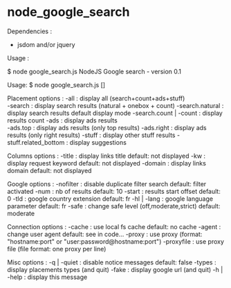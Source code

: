 node_google_search
==================

Dependencies :
 - jsdom and/or jquery


Usage :


$ node google_search.js
NodeJS Google search - version 0.1

Usage: $ node google_search.js [<options>] <keyword>

  Placement options :
	-all			: display all (search+count+ads+stuff)			
	-search			: display search results (natural + onebox + count)
	-search.natural		: display search results 				default display mode
	-search.count | -count 	: display results count
	-ads			: display ads results 					
	-ads.top		: display ads results (only top results)
	-ads.right		: display ads results (only right results)
	-stuff			: display other stuff results
	-stuff.related_bottom	: display suggestions

  Columns options :
	-title			: display links title 					default: not displayed
	-kw			: display request keyword 				default: not displayed
	-domain			: display links domain 					default: not displayed

  Google options :
	-nofilter		: disable duplicate filter search 			default: filter activated
	-num <int>		: nb of results 					default: 10
	-start <int>		: results start offset 					default: 0
	-tld <string>		: google country extension 				default: fr
	-hl | -lang <string>	: google language parameter 		 		default: fr
	-safe <string>		: change safe level (off,moderate,strict)		default: moderate

  Connection options :
	-cache			: use local fs cache 					default: no cache
	-agent <string>		: change user agent 					default: see in code...
	-proxy <string>		: use proxy 		(format: "hostname:port" or "user:password@hostname:port")
	-proxyfile <string>	: use proxy file 	(file format: one proxy per line)

  Misc options :
	-q | -quiet		: disable notice messages				default: false
	-types			: display placements types (and quit)
	-fake			: display google url (and quit)
	-h | -help		: display this message				


